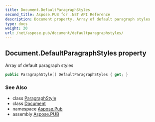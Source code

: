 ```yaml
---
title: Document.DefaultParagraphStyles
second_title: Aspose.PUB for .NET API Reference
description: Document property. Array of default paragraph styles
type: docs
weight: 20
url: /net/aspose.pub/document/defaultparagraphstyles/
---
```

## Document.DefaultParagraphStyles property

Array of default paragraph styles

```csharp
public ParagraphStyle[] DefaultParagraphStyles { get; }
```

### See Also

* class [ParagraphStyle](../../paragraphstyle/)
* class [Document](../)
* namespace [Aspose.Pub](../../document/)
* assembly [Aspose.PUB](../../../)


